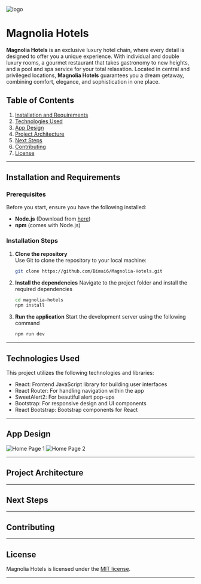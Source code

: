 ![logo](https://res.cloudinary.com/dk1g12n2h/image/upload/v1739956982/magnolialLogoMobile_awbjyy.png)

# **Magnolia Hotels**

**Magnolia Hotels** is an exclusive luxury hotel chain, where every detail is designed to offer you a unique experience. With individual and double luxury rooms, a gourmet restaurant that takes gastronomy to new heights, and a pool and spa service for your total relaxation. Located in central and privileged locations, **Magnolia Hotels** guarantees you a dream getaway, combining comfort, elegance, and sophistication in one place.

## Table of Contents
1. [Installation and Requirements](#installation-and-requirements)
2. [Technologies Used](#technologies-used) 
3. [App Design](#app-design)
4. [Project Architecture](#project-architecture)
5. [Next Steps](#next-steps)
6. [Contributing](#contributing)
7. [License](#license)

---

## **Installation and Requirements**

### **Prerequisites**  
Before you start, ensure you have the following installed:
- **Node.js** (Download from [here](https://nodejs.org/))
- **npm** (comes with Node.js)

### **Installation Steps**

1. **Clone the repository**  
   Use Git to clone the repository to your local machine:

   ```bash
   git clone https://github.com/Bimai6/Magnolia-Hotels.git

2. **Install the dependencies**
    Navigate to the project folder and install the required dependencies

   ```bash
   cd magnolia-hotels
   npm install
   
3. **Run the application**
   Start the development server using the following command

   ```bash
   npm run dev

---

## **Technologies Used**
  This project utilizes the following technologies and libraries:

  - React: Frontend JavaScript library for building user interfaces
  - React Router: For handling navigation within the app
  - SweetAlert2: For beautiful alert pop-ups
  - Bootstrap: For responsive design and UI components
  - React Bootstrap: Bootstrap components for React

---

## **App Design**

![Home Page 1](https://res.cloudinary.com/dk1g12n2h/image/upload/v1740390718/homePage_v6r72r.png)
![Home Page 2](https://res.cloudinary.com/dk1g12n2h/image/upload/v1740390718/homePage2_zf3cwd.png)

---

## **Project Architecture**

---

## **Next Steps**

---

## **Contributing**

---

## **License**

Magnolia Hotels is licensed under the [MIT license](https://opensource.org/licenses/MIT).

--- 

